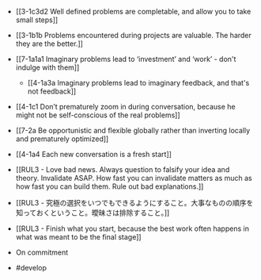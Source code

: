 - [[3-1c3d2 Well defined problems are completable, and allow you to take small steps]]
- [[3-1b1b Problems encountered during projects are valuable. The harder they are the better.]]
- [[7-1a1a1 Imaginary problems lead to ‘investment’ and ‘work’ - don't indulge with them]]
	- [[4-1a3a Imaginary problems lead to imaginary feedback, and that's not feedback]]

- [[4-1c1 Don’t prematurely zoom in during conversation, because he might not be self-conscious of the real problems]]
- [[7-2a Be opportunistic and flexible globally rather than inverting locally and prematurely optimized]]

- [[4-1a4 Each new conversation is a fresh start]]

- [[RUL3 - Love bad news. Always question to falsify your idea and theory. Invalidate ASAP. How fast you can invalidate matters as much as how fast you can build them. Rule out bad explanations.]]
- [[RUL3 - 究極の選択をいつでもできるようにすること。大事なものの順序を知っておくということ。曖昧さは排除すること。]]
- [[RUL3 - Finish what you start, because the best work often happens in what was meant to be the final stage]]

- On commitment
- #develop
